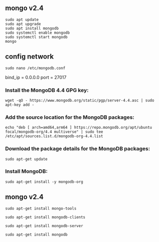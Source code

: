 ## mongo v2.4
    sudo apt update
    sudo apt upgrade
    sudo apt install mongodb
    sudo systemctl enable mongodb
    sudo systemctl start mongodb
    mongo
    
## config network
    sudo nano /etc/mongodb.conf
bind_ip = 0.0.0.0
port = 27017




### Install the MongoDB 4.4 GPG key:
    wget -qO - https://www.mongodb.org/static/pgp/server-4.4.asc | sudo apt-key add -

### Add the source location for the MongoDB packages:
    echo "deb [ arch=amd64,arm64 ] https://repo.mongodb.org/apt/ubuntu focal/mongodb-org/4.4 multiverse" | sudo tee /etc/apt/sources.list.d/mongodb-org-4.4.list

### Download the package details for the MongoDB packages:
    sudo apt-get update

### Install MongoDB:
    sudo apt-get install -y mongodb-org


## mongo v2.4
    sudo apt-get install mongo-tools
    
    sudo apt-get install mongodb-clients
    
    sudo apt-get install mongodb-server
    
    sudo apt-get install mongodb

